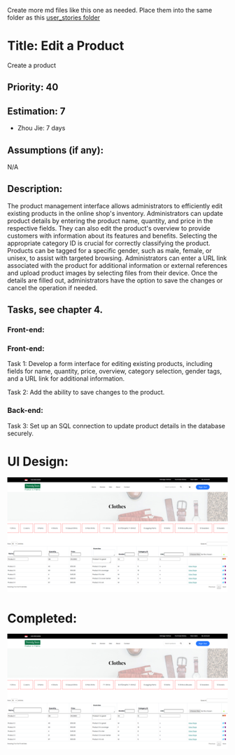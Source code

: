 Create more md files like this one as needed. Place them into the same folder 
as this [user_stories folder](./)

# Title: Edit a Product

Create a product
 
## Priority: 40 
 

## Estimation: 7    
* Zhou Jie: 7 days
 

## Assumptions (if any):
N/A
## Description:  
The product management interface allows administrators to efficiently edit existing products in the online shop's inventory. Administrators can update product details by entering the product name, quantity, and price in the respective fields. They can also edit the product's overview to provide customers with information about its features and benefits. Selecting the appropriate category ID is crucial for correctly classifying the product. Products can be tagged for a specific gender, such as male, female, or unisex, to assist with targeted browsing. Administrators can enter a URL link associated with the product for additional information or external references and upload product images by selecting files from their device. Once the details are filled out, administrators have the option to save the changes or cancel the operation if needed.
## Tasks, see chapter 4.

### Front-end:


### Front-end:

Task 1: Develop a form interface for editing existing products, including fields for name, quantity, price, overview, category selection, gender tags, and a URL link for additional information.

Task 2: Add the ability to save changes to the product.

### Back-end:

Task 3: Set up an SQL connection to update product details in the database securely.


# UI Design:
![alt text](pictures/productManageEdit1.png)
 


# Completed:
![alt text](pictures/productManageEdit1.png)
 
 
